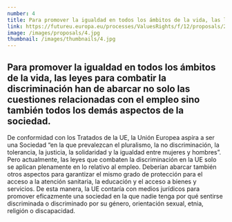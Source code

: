 ```yaml
---
number: 4
title: Para promover la igualdad en todos los ámbitos de la vida, las leyes para combatir la discriminación han de abarcar no solo las cuestiones relacionadas con el empleo sino también todos los demás aspectos de la sociedad.
link: https://futureu.europa.eu/processes/ValuesRights/f/12/proposals/248986
image: /images/proposals/4.jpg
thumbnail: /images/thumbnails/4.jpg
---
```


## Para promover la igualdad en todos los ámbitos de la vida, __las leyes para combatir la discriminación__ han de abarcar no solo las cuestiones relacionadas con el empleo sino también todos los demás aspectos de la sociedad.

De conformidad con los Tratados de la UE, la Unión Europea aspira a ser una Sociedad “en la que prevalezcan el pluralismo, la no discriminación, la tolerancia, la justicia, la solidaridad y la igualdad entre mujeres y hombres”. Pero actualmente, las leyes que combaten la discriminación en la UE solo se aplican plenamente en lo relativo al empleo. Deberían abarcar también otros aspectos para garantizar el mismo grado de protección para el acceso a la atención sanitaria, la educación y el acceso a bienes y servicios. De esta manera, la UE contaría con medios jurídicos para promover eficazmente una sociedad en la que nadie tenga por qué sentirse discriminada o discriminado por su género, orientación sexual, etnia, religión o discapacidad.
